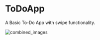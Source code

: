 # ToDoApp
A Basic To-Do App with swipe functionality.

![combined_images](https://user-images.githubusercontent.com/38569124/101747250-a1bd5000-3af1-11eb-894b-c35232bbec84.png)

